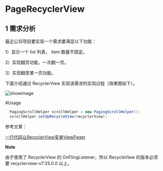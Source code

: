 # PageRecyclerView 
## 1  需求分析

最近公司项目要实现一个需求要满足以下功能：

1）显示一个 list 列表， item 数量不固定。

2）实现翻页功能，一次翻一页。

3）实现翻至某一页功能。

下面介绍通过 RecyclerView 实现该需求的实现过程（效果图如下）。

 ![showimage](https://github.com/yongyu0102/WeeklyBlogImages/blob/master/phase10/showimage.gif?raw=true)



#Usage

```java
  PagingScrollHelper scrollHelper = new PagingScrollHelper();
  scrollHelper.setUpRecycleView(recyclerView);
```
参考文章：

[一行代码让RecyclerView变身ViewPager](http://blog.csdn.net/qq_22706515/article/details/53173162)

**Note**

由于使用了 RecyclerView 的 OnFlingListener，所以 RecycleView 的版本必须要 recyclerview-v7:25.0.0 以上。



